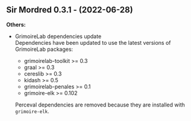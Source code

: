 ## Sir Mordred 0.3.1 - (2022-06-28)

**Others:**

 * GrimoireLab dependencies update\
   Dependencies have been updated to use the latest versions of
   GrimoireLab packages:
     - grimoirelab-toolkit >= 0.3
     - graal >= 0.3
     - cereslib >= 0.3
     - kidash >= 0.5
     - grimoirelab-penales >= 0.1
     - grimoire-elk >= 0.102

   Perceval dependencies are removed because they are installed
   with `grimoire-elk`.
